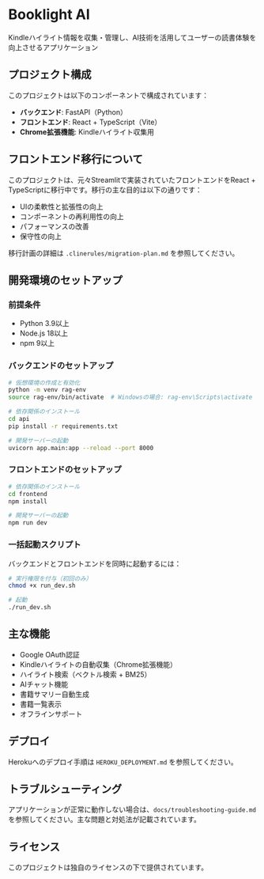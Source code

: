 # Booklight AI

Kindleハイライト情報を収集・管理し、AI技術を活用してユーザーの読書体験を向上させるアプリケーション

## プロジェクト構成

このプロジェクトは以下のコンポーネントで構成されています：

- **バックエンド**: FastAPI（Python）
- **フロントエンド**: React + TypeScript（Vite）
- **Chrome拡張機能**: Kindleハイライト収集用

## フロントエンド移行について

このプロジェクトは、元々Streamlitで実装されていたフロントエンドをReact + TypeScriptに移行中です。移行の主な目的は以下の通りです：

- UIの柔軟性と拡張性の向上
- コンポーネントの再利用性の向上
- パフォーマンスの改善
- 保守性の向上

移行計画の詳細は `.clinerules/migration-plan.md` を参照してください。

## 開発環境のセットアップ

### 前提条件

- Python 3.9以上
- Node.js 18以上
- npm 9以上

### バックエンドのセットアップ

```bash
# 仮想環境の作成と有効化
python -m venv rag-env
source rag-env/bin/activate  # Windowsの場合: rag-env\Scripts\activate

# 依存関係のインストール
cd api
pip install -r requirements.txt

# 開発サーバーの起動
uvicorn app.main:app --reload --port 8000
```

### フロントエンドのセットアップ

```bash
# 依存関係のインストール
cd frontend
npm install

# 開発サーバーの起動
npm run dev
```

### 一括起動スクリプト

バックエンドとフロントエンドを同時に起動するには：

```bash
# 実行権限を付与（初回のみ）
chmod +x run_dev.sh

# 起動
./run_dev.sh
```

## 主な機能

- Google OAuth認証
- Kindleハイライトの自動収集（Chrome拡張機能）
- ハイライト検索（ベクトル検索 + BM25）
- AIチャット機能
- 書籍サマリー自動生成
- 書籍一覧表示
- オフラインサポート

## デプロイ

Herokuへのデプロイ手順は `HEROKU_DEPLOYMENT.md` を参照してください。

## トラブルシューティング

アプリケーションが正常に動作しない場合は、`docs/troubleshooting-guide.md` を参照してください。主な問題と対処法が記載されています。

## ライセンス

このプロジェクトは独自のライセンスの下で提供されています。
